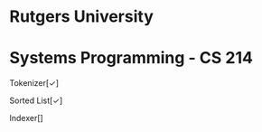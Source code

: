 Rutgers University
====================
Systems Programming - CS 214
====================
Tokenizer[✓]

Sorted List[✓]

Indexer[]
